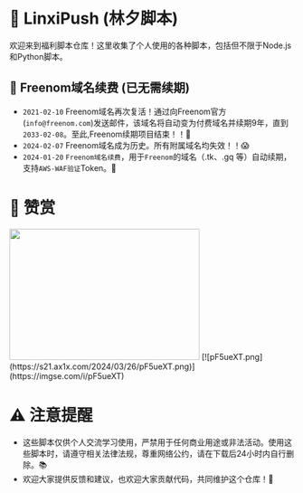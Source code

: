 # 🌟 LinxiPush (林夕脚本)

欢迎来到福利脚本仓库！这里收集了个人使用的各种脚本，包括但不限于Node.js和Python脚本。

## 🔄 Freenom域名续费 (已无需续期)
- `2021-02-10` Freenom域名再次复活！通过向Freenom官方(`info@freenom.com`)发送邮件，该域名将自动变为付费域名并续期9年，直到`2033-02-08`。至此,Freenom续期项目结束！！🎉
- `2024-02-07` Freenom域名成为历史。所有附属域名均失效！！😱
- `2024-01-20` `Freenom域名续费`，用于`Freenom`的域名（.tk、.gq 等）自动续期，支持`AWS-WAF验证`Token。🔄

# 💖 赞赏
<img src="https://github.com/linxi-520/LinxiPush/blob/main/img/yzsm.png" height="232" width="336">
[![pF5ueXT.png](https://s21.ax1x.com/2024/03/26/pF5ueXT.png)](https://imgse.com/i/pF5ueXT)


# ⚠️ 注意提醒
- 这些脚本仅供个人交流学习使用，严禁用于任何商业用途或非法活动。使用这些脚本时，请遵守相关法律法规，尊重网络公约，请在下载后24小时内自行删除。📚
- 欢迎大家提供反馈和建议，也欢迎大家贡献代码，共同维护这个仓库！🙌
